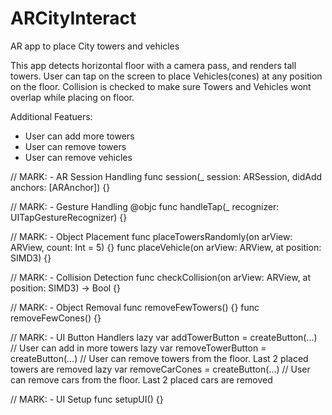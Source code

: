 # ARCityInteract

AR app to place City towers and vehicles

This app detects horizontal floor with a camera pass, and renders tall towers.
User can tap on the screen to place Vehicles(cones) at any position on the floor.
Collision is checked to make sure Towers and Vehicles wont overlap while placing on floor.

Additional Featuers:
- User can add more towers
- User can remove towers
- User can remove vehicles

// MARK: - AR Session Handling
func session(_ session: ARSession, didAdd anchors: [ARAnchor]) {}

// MARK: - Gesture Handling
@objc func handleTap(_ recognizer: UITapGestureRecognizer) {}

// MARK: - Object Placement
func placeTowersRandomly(on arView: ARView, count: Int = 5) {}
func placeVehicle(on arView: ARView, at position: SIMD3<Float>) {}

// MARK: - Collision Detection
func checkCollision(on arView: ARView, at position: SIMD3<Float>) -> Bool {}

// MARK: - Object Removal
func removeFewTowers() {}
func removeFewCones() {}

// MARK: - UI Button Handlers
lazy var addTowerButton = createButton(...)     // User can add in more towers
lazy var removeTowerButton = createButton(...)  // User can remove towers from the floor. Last 2 placed towers are removed
lazy var removeCarCones  = createButton(...)    // User can remove cars from the floor. Last 2 placed cars are removed

// MARK: - UI Setup
func setupUI() {}
